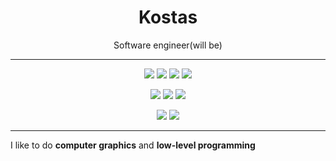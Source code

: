 <h1 align="center">Kostas</h1>
<p align="center">Software engineer(will be)</p>

---

<p align="center">
  <img src="https://img.shields.io/badge/c++%20-%2300599C.svg?&style=for-the-badge&logo=c%2B%2B&ogoColor=white"/> <img src="https://img.shields.io/badge/python%20-%2314354C.svg?&style=for-the-badge&logo=python&logoColor=white"/> <img src="https://img.shields.io/badge/CMake-064F8C?style=for-the-badge&logo=cmake&logoColor=white"/> <img src="https://img.shields.io/badge/github%20-%23121011.svg?&style=for-the-badge&logo=github&logoColor=white"/>
</p>

<p align="center">
  <img src="https://img.shields.io/badge/OpenGL-%23FFFFFF.svg?style=for-the-badge&logo=opengl"/> <img src="https://img.shields.io/badge/CUDA-76B900?style=for-the-badge&logo=nvidia&logoColor=white"/> <img src="https://img.shields.io/badge/ffmpeg-%23FFFFFF?style=for-the-badge&"/> 
</p>

<p align="center">
  <img src="https://img.shields.io/badge/fastapi-109989?style=for-the-badge&logo=FASTAPI&logoColor=white"/> <img src="https://img.shields.io/badge/postgres-%23316192.svg?style=for-the-badge&logo=postgresql&logoColor=white"/> 
</p>

---

I like to do **computer graphics** and **low-level programming**<br />
<br />

